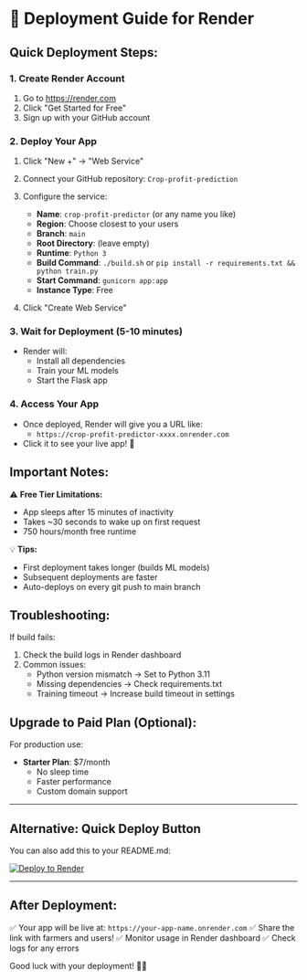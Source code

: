# 🚀 Deployment Guide for Render

## Quick Deployment Steps:

### 1. Create Render Account
1. Go to https://render.com
2. Click "Get Started for Free"
3. Sign up with your GitHub account

### 2. Deploy Your App
1. Click "New +" → "Web Service"
2. Connect your GitHub repository: `Crop-profit-prediction`
3. Configure the service:
   - **Name**: `crop-profit-predictor` (or any name you like)
   - **Region**: Choose closest to your users
   - **Branch**: `main`
   - **Root Directory**: (leave empty)
   - **Runtime**: `Python 3`
   - **Build Command**: `./build.sh` or `pip install -r requirements.txt && python train.py`
   - **Start Command**: `gunicorn app:app`
   - **Instance Type**: Free

4. Click "Create Web Service"

### 3. Wait for Deployment (5-10 minutes)
- Render will:
  - Install all dependencies
  - Train your ML models
  - Start the Flask app
  
### 4. Access Your App
- Once deployed, Render will give you a URL like:
  - `https://crop-profit-predictor-xxxx.onrender.com`
- Click it to see your live app! 🎉

## Important Notes:

⚠️ **Free Tier Limitations:**
- App sleeps after 15 minutes of inactivity
- Takes ~30 seconds to wake up on first request
- 750 hours/month free runtime

💡 **Tips:**
- First deployment takes longer (builds ML models)
- Subsequent deployments are faster
- Auto-deploys on every git push to main branch

## Troubleshooting:

If build fails:
1. Check the build logs in Render dashboard
2. Common issues:
   - Python version mismatch → Set to Python 3.11
   - Missing dependencies → Check requirements.txt
   - Training timeout → Increase build timeout in settings

## Upgrade to Paid Plan (Optional):

For production use:
- **Starter Plan**: $7/month
  - No sleep time
  - Faster performance
  - Custom domain support

---

## Alternative: Quick Deploy Button

You can also add this to your README.md:

[![Deploy to Render](https://render.com/images/deploy-to-render-button.svg)](https://render.com/deploy?repo=https://github.com/Samarth-2003-web/Crop-profit-prediction)

---

## After Deployment:

✅ Your app will be live at: `https://your-app-name.onrender.com`
✅ Share the link with farmers and users!
✅ Monitor usage in Render dashboard
✅ Check logs for any errors

Good luck with your deployment! 🌾🚀
